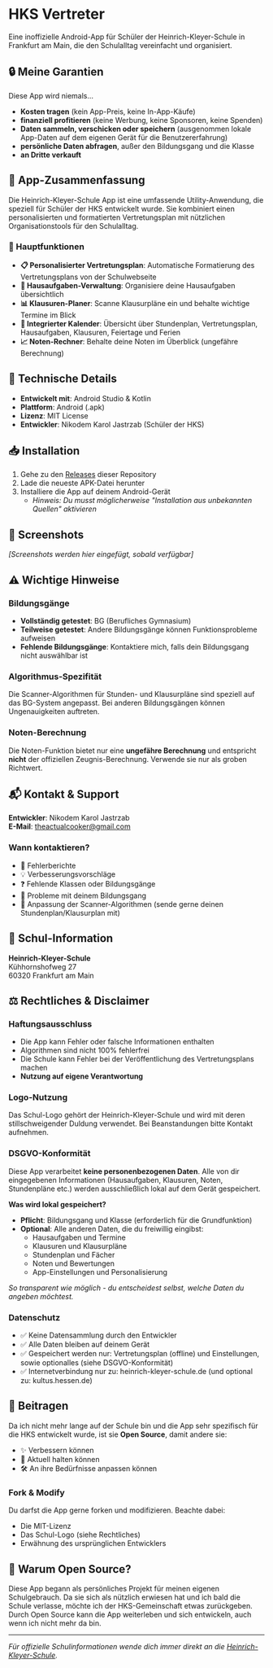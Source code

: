# HKS Vertreter

Eine inoffizielle Android-App für Schüler der Heinrich-Kleyer-Schule in Frankfurt am Main, die den Schulalltag vereinfacht und organisiert.

## 🔒 Meine Garantien

Diese App wird niemals...
- **Kosten tragen** (kein App-Preis, keine In-App-Käufe)
- **finanziell profitieren** (keine Werbung, keine Sponsoren, keine Spenden)
- **Daten sammeln, verschicken oder speichern** (ausgenommen lokale App-Daten auf dem eigenen Gerät für die Benutzererfahrung)
- **persönliche Daten abfragen**, außer den Bildungsgang und die Klasse
- **an Dritte verkauft**

## 📱 App-Zusammenfassung

Die Heinrich-Kleyer-Schule App ist eine umfassende Utility-Anwendung, die speziell für Schüler der HKS entwickelt wurde. Sie kombiniert einen personalisierten und formatierten Vertretungsplan mit nützlichen Organisationstools für den Schulalltag.

### 🎯 Hauptfunktionen

- **📋 Personalisierter Vertretungsplan**: Automatische Formatierung des Vertretungsplans von der Schulwebseite
- **📝 Hausaufgaben-Verwaltung**: Organisiere deine Hausaufgaben übersichtlich
- **📊 Klausuren-Planer**: Scanne Klausurpläne ein und behalte wichtige Termine im Blick
- **📅 Integrierter Kalender**: Übersicht über Stundenplan, Vertretungsplan, Hausaufgaben, Klausuren, Feiertage und Ferien
- **📈 Noten-Rechner**: Behalte deine Noten im Überblick (ungefähre Berechnung)

## 🔧 Technische Details

- **Entwickelt mit**: Android Studio & Kotlin
- **Plattform**: Android (.apk)
- **Lizenz**: MIT License
- **Entwickler**: Nikodem Karol Jastrzab (Schüler der HKS)

## 📥 Installation

1. Gehe zu den [Releases](../../releases) dieser Repository
2. Lade die neueste APK-Datei herunter
3. Installiere die App auf deinem Android-Gerät
   - *Hinweis: Du musst möglicherweise "Installation aus unbekannten Quellen" aktivieren*

## 🎨 Screenshots

*[Screenshots werden hier eingefügt, sobald verfügbar]*

## ⚠️ Wichtige Hinweise

### Bildungsgänge
- **Vollständig getestet**: BG (Berufliches Gymnasium)
- **Teilweise getestet**: Andere Bildungsgänge können Funktionsprobleme aufweisen
- **Fehlende Bildungsgänge**: Kontaktiere mich, falls dein Bildungsgang nicht auswählbar ist

### Algorithmus-Spezifität
Die Scanner-Algorithmen für Stunden- und Klausurpläne sind speziell auf das BG-System angepasst. Bei anderen Bildungsgängen können Ungenauigkeiten auftreten.

### Noten-Berechnung
Die Noten-Funktion bietet nur eine **ungefähre Berechnung** und entspricht **nicht** der offiziellen Zeugnis-Berechnung. Verwende sie nur als groben Richtwert.

## 📬 Kontakt & Support

**Entwickler**: Nikodem Karol Jastrzab  
**E-Mail**: theactualcooker@gmail.com

### Wann kontaktieren?
- 🐛 Fehlerberichte
- 💡 Verbesserungsvorschläge  
- ❓ Fehlende Klassen oder Bildungsgänge
- 🔧 Probleme mit deinem Bildungsgang
- 📄 Anpassung der Scanner-Algorithmen (sende gerne deinen Stundenplan/Klausurplan mit)

## 🏫 Schul-Information

**Heinrich-Kleyer-Schule**  
Kühhornshofweg 27  
60320 Frankfurt am Main

## ⚖️ Rechtliches & Disclaimer

### Haftungsausschluss
- Die App kann Fehler oder falsche Informationen enthalten
- Algorithmen sind nicht 100% fehlerfrei
- Die Schule kann Fehler bei der Veröffentlichung des Vertretungsplans machen
- **Nutzung auf eigene Verantwortung**

### Logo-Nutzung
Das Schul-Logo gehört der Heinrich-Kleyer-Schule und wird mit deren stillschweigender Duldung verwendet. Bei Beanstandungen bitte Kontakt aufnehmen.

### DSGVO-Konformität
Diese App verarbeitet **keine personenbezogenen Daten**. Alle von dir eingegebenen Informationen (Hausaufgaben, Klausuren, Noten, Stundenpläne etc.) werden ausschließlich lokal auf dem Gerät gespeichert.

**Was wird lokal gespeichert?**
- **Pflicht**: Bildungsgang und Klasse (erforderlich für die Grundfunktion)
- **Optional**: Alle anderen Daten, die du freiwillig eingibst:
  - Hausaufgaben und Termine
  - Klausuren und Klausurpläne  
  - Stundenplan und Fächer
  - Noten und Bewertungen
  - App-Einstellungen und Personalisierung

*So transparent wie möglich - du entscheidest selbst, welche Daten du angeben möchtest.*

### Datenschutz
- ✅ Keine Datensammlung durch den Entwickler
- ✅ Alle Daten bleiben auf deinem Gerät
- ✅ Gespeichert werden nur: Vertretungsplan (offline) und Einstellungen, sowie optionalles (siehe DSGVO-Konformität)
- ✅ Internetverbindung nur zu: heinrich-kleyer-schule.de (und optional zu: kultus.hessen.de)

## 🤝 Beitragen

Da ich nicht mehr lange auf der Schule bin und die App sehr spezifisch für die HKS entwickelt wurde, ist sie **Open Source**, damit andere sie:
- ✨ Verbessern können
- 🔄 Aktuell halten können
- 🛠️ An ihre Bedürfnisse anpassen können

### Fork & Modify
Du darfst die App gerne forken und modifizieren. Beachte dabei:
- Die MIT-Lizenz
- Das Schul-Logo (siehe Rechtliches)
- Erwähnung des ursprünglichen Entwicklers

## 🌟 Warum Open Source?

Diese App begann als persönliches Projekt für meinen eigenen Schulgebrauch. Da sie sich als nützlich erwiesen hat und ich bald die Schule verlasse, möchte ich der HKS-Gemeinschaft etwas zurückgeben. Durch Open Source kann die App weiterleben und sich entwickeln, auch wenn ich nicht mehr da bin.

---

*Für offizielle Schulinformationen wende dich immer direkt an die [Heinrich-Kleyer-Schule](https://www.heinrich-kleyer-schule.de/).*
